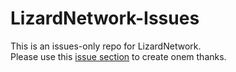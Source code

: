 # LizardNetwork-Issues

This is an issues-only repo for LizardNetwork.  
Please use this [issue section](https://github.com/xRoXaSx/LizardNetwork-Issues/issues) to create onem thanks.  
